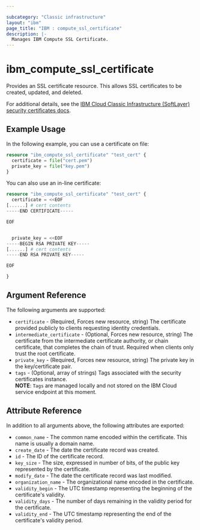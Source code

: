 ```yaml
---

subcategory: "Classic infrastructure"
layout: "ibm"
page_title: "IBM : compute_ssl_certificate"
description: |-
  Manages IBM Compute SSL Certificate.
---
```


# ibm\_compute_ssl_certificate

Provides an SSL certificate resource. This allows SSL certificates to be created, updated, and deleted.

For additional details, see the [IBM Cloud Classic Infrastructure (SoftLayer) security certificates docs](http://sldn.softlayer.com/reference/datatypes/SoftLayer_Security_Certificate).

## Example Usage

In the following example, you can use a certificate on file:

```terraform
resource "ibm_compute_ssl_certificate" "test_cert" {
  certificate = file("cert.pem")
  private_key = file("key.pem")
}
```

You can also use an in-line certificate:

```terraform
resource "ibm_compute_ssl_certificate" "test_cert" {
  certificate = <<EOF
[......] # cert contents
-----END CERTIFICATE-----

EOF


  private_key = <<EOF
-----BEGIN RSA PRIVATE KEY-----
[......] # cert contents
-----END RSA PRIVATE KEY-----

EOF

}

```

## Argument Reference

The following arguments are supported:

* `certificate` - (Required, Forces new resource, string) The certificate provided publicly to clients requesting identity credentials.
* `intermediate_certificate` - (Optional, Forces new resource, string) The certificate from the intermediate certificate authority, or chain certificate, that completes the chain of trust. Required when clients only trust the root certificate.
* `private_key` - (Required, Forces new resource, string) The private key in the key/certificate pair.
* `tags` - (Optional, array of strings) Tags associated with the security certificates instance.  
  **NOTE**: `Tags` are managed locally and not stored on the IBM Cloud service endpoint at this moment.

## Attribute Reference

In addition to all arguments above, the following attributes are exported:

* `common_name` - The common name encoded within the certificate. This name is usually a domain name.
* `create_date` - The date the certificate record was created.
* `id` - The ID of the certificate record.
* `key_size` - The size, expressed in number of bits, of the public key represented by the certificate.
* `modify_date` - The date the certificate record was last modified.
* `organization_name` - The organizational name encoded in the certificate.
* `validity_begin` - The UTC timestamp representing the beginning of the certificate's validity.
* `validity_days` - The number of days remaining in the validity period for the certificate.
* `validity_end` - The UTC timestamp representing the end of the certificate's validity period.
